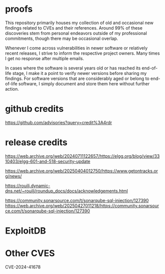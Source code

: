 # proofs

This repository primarily houses my collection of old and occasional new findings related to CVEs and their references. Around 99% of these discoveries stem from personal endeavors outside of my professional commitments, though there may be occasional overlap.

Whenever I come across vulnerabilities in newer software or relatively recent releases, I strive to inform the respective project owners.  Many times I get no response after multiple emails.

In cases where the software is several years old or has reached its end-of-life stage, I make it a point to verify newer versions before sharing my findings. For software versions that are considerably aged or belong to end-of-life software, I simply document and store them here without further action.


# github credits
https://github.com/advisories?query=credit%3A4rdr

# release credits

https://web.archive.org/web/20240711122657/https://elgg.org/blog/view/3310403/elgg-601-and-518-security-update

https://web.archive.org/web/20250404012750/https://www.getontracks.org/news/



https://rouilj.dynamic-dns.net/~rouilj/roundup_docs/docs/acknowledgements.html

https://community.sonarsource.com/t/sonarqube-sql-injection/127390
https://web.archive.org/web/20250427011218/https://community.sonarsource.com/t/sonarqube-sql-injection/127390

# ExploitDB


# Other CVES
CVE-2024-41678
